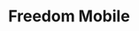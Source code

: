 ---
title: "Freedom Mobile"
url: /etobicoke/freedom-mobile-lake-shore-boulevard-west/
shop: Handy
---